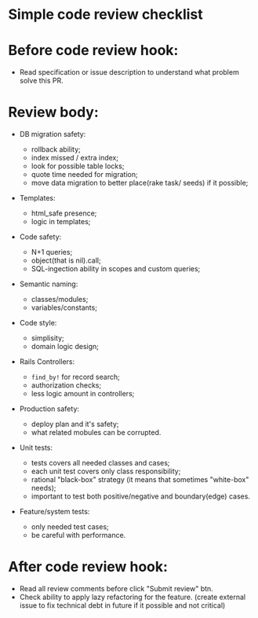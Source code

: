 # Simple code review checklist

# Before code review hook:
  - Read specification or issue description to understand what problem solve this PR.

# Review body:

* DB migration safety:
  - rollback ability;
  - index missed / extra index;
  - look for possible table locks;
  - quote time needed for migration;
  - move data migration to better place(rake task/ seeds) if it possible;
  
* Templates:
  - html_safe presence;
  - logic in templates;

* Code safety:
  - N+1 queries;
  - object(that is nil).call;
  - SQL-ingection ability in scopes and custom queries;

* Semantic naming:
  - classes/modules;
  - variables/constants;
  
* Code style:
  - simplisity;
  - domain logic design;
  
* Rails Controllers:
  - `find_by!` for record search;
  - authorization checks;
  - less logic amount in controllers;

* Production safety:
  - deploy plan and it's safety;
  - what related mobules can be corrupted.
  
* Unit tests:
  - tests covers all needed classes and cases;
  - each unit test covers only class responsibility;
  - rational "black-box" strategy (it means that sometimes "white-box" needs);
  - important to test both positive/negative and boundary(edge) cases.
  
* Feature/system tests:
  - only needed test cases;
  - be careful with performance.

# After code review hook:
  - Read all review comments before click "Submit review" btn.
  - Check ability to apply lazy refactoring for the feature. (create external issue to fix technical debt in future if it possible and not critical)
